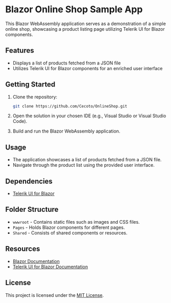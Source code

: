 # Blazor Online Shop Sample App

This Blazor WebAssembly application serves as a demonstration of a simple online shop, showcasing a product listing page utilizing Telerik UI for Blazor components.

## Features

- Displays a list of products fetched from a JSON file
- Utilizes Telerik UI for Blazor components for an enriched user interface

## Getting Started

1. Clone the repository:

    ```bash
    git clone https://github.com/Cecoto/OnlineShop.git
    ```

2. Open the solution in your chosen IDE (e.g., Visual Studio or Visual Studio Code).

3. Build and run the Blazor WebAssembly application.

## Usage

- The application showcases a list of products fetched from a JSON file.
- Navigate through the product list using the provided user interface.

## Dependencies

- [Telerik UI for Blazor](https://www.telerik.com/blazor-ui)

## Folder Structure

- `wwwroot` - Contains static files such as images and CSS files.
- `Pages` - Holds Blazor components for different pages.
- `Shared` - Consists of shared components or resources.

## Resources

- [Blazor Documentation](https://docs.microsoft.com/en-us/aspnet/core/blazor/)
- [Telerik UI for Blazor Documentation](https://docs.telerik.com/blazor-ui/introduction)

## License

This project is licensed under the [MIT License](LICENSE).
